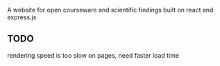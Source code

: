 A website for open courseware and scientific findings built on react and express.js


## TODO
rendering speed is too slow on pages, need faster load time 



